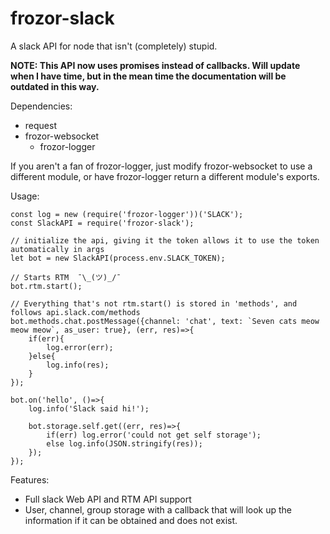 # frozor-slack
A slack API for node that isn't (completely) stupid.

**NOTE: This API now uses promises instead of callbacks. Will update when I have time, but in the mean time the documentation will be outdated in this way.**

Dependencies:
* request
* frozor-websocket
    * frozor-logger
    
If you aren't a fan of frozor-logger, just modify frozor-websocket to use a different module, or have frozor-logger return a different module's exports.

Usage:
```$xslt
const log = new (require('frozor-logger'))('SLACK');
const SlackAPI = require('frozor-slack');

// initialize the api, giving it the token allows it to use the token automatically in args
let bot = new SlackAPI(process.env.SLACK_TOKEN);

// Starts RTM  ¯\_(ツ)_/¯
bot.rtm.start();

// Everything that's not rtm.start() is stored in 'methods', and follows api.slack.com/methods
bot.methods.chat.postMessage({channel: 'chat', text: `Seven cats meow meow meow`, as_user: true}, (err, res)=>{
    if(err){
        log.error(err);
    }else{
        log.info(res);
    }
});

bot.on('hello', ()=>{
    log.info('Slack said hi!');

    bot.storage.self.get((err, res)=>{
        if(err) log.error('could not get self storage');
        else log.info(JSON.stringify(res));
    });
});
```

Features:

* Full slack Web API and RTM API support
* User, channel, group storage with a callback that will look up the information if it can be obtained and does not exist.
